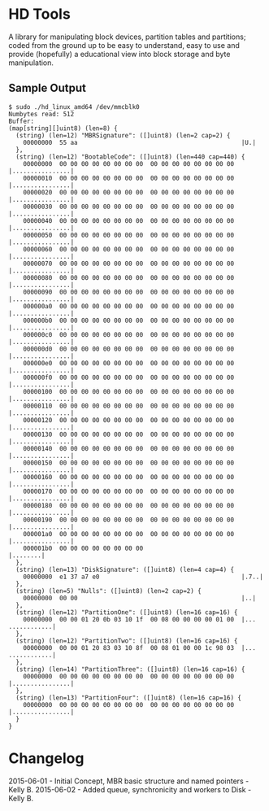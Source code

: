 # HD Tools

A library for manipulating block devices, partition tables and partitions; coded from the ground up to be easy to understand, easy to use and provide (hopefully) a educational view into block storage and byte manipulation.

## Sample Output

    $ sudo ./hd_linux_amd64 /dev/mmcblk0
    Numbytes read: 512
    Buffer:
    (map[string][]uint8) (len=8) {
      (string) (len=12) "MBRSignature": ([]uint8) (len=2 cap=2) {
        00000000  55 aa                                             |U.|
      },
      (string) (len=12) "BootableCode": ([]uint8) (len=440 cap=440) {
        00000000  00 00 00 00 00 00 00 00  00 00 00 00 00 00 00 00  |................|
        00000010  00 00 00 00 00 00 00 00  00 00 00 00 00 00 00 00  |................|
        00000020  00 00 00 00 00 00 00 00  00 00 00 00 00 00 00 00  |................|
        00000030  00 00 00 00 00 00 00 00  00 00 00 00 00 00 00 00  |................|
        00000040  00 00 00 00 00 00 00 00  00 00 00 00 00 00 00 00  |................|
        00000050  00 00 00 00 00 00 00 00  00 00 00 00 00 00 00 00  |................|
        00000060  00 00 00 00 00 00 00 00  00 00 00 00 00 00 00 00  |................|
        00000070  00 00 00 00 00 00 00 00  00 00 00 00 00 00 00 00  |................|
        00000080  00 00 00 00 00 00 00 00  00 00 00 00 00 00 00 00  |................|
        00000090  00 00 00 00 00 00 00 00  00 00 00 00 00 00 00 00  |................|
        000000a0  00 00 00 00 00 00 00 00  00 00 00 00 00 00 00 00  |................|
        000000b0  00 00 00 00 00 00 00 00  00 00 00 00 00 00 00 00  |................|
        000000c0  00 00 00 00 00 00 00 00  00 00 00 00 00 00 00 00  |................|
        000000d0  00 00 00 00 00 00 00 00  00 00 00 00 00 00 00 00  |................|
        000000e0  00 00 00 00 00 00 00 00  00 00 00 00 00 00 00 00  |................|
        000000f0  00 00 00 00 00 00 00 00  00 00 00 00 00 00 00 00  |................|
        00000100  00 00 00 00 00 00 00 00  00 00 00 00 00 00 00 00  |................|
        00000110  00 00 00 00 00 00 00 00  00 00 00 00 00 00 00 00  |................|
        00000120  00 00 00 00 00 00 00 00  00 00 00 00 00 00 00 00  |................|
        00000130  00 00 00 00 00 00 00 00  00 00 00 00 00 00 00 00  |................|
        00000140  00 00 00 00 00 00 00 00  00 00 00 00 00 00 00 00  |................|
        00000150  00 00 00 00 00 00 00 00  00 00 00 00 00 00 00 00  |................|
        00000160  00 00 00 00 00 00 00 00  00 00 00 00 00 00 00 00  |................|
        00000170  00 00 00 00 00 00 00 00  00 00 00 00 00 00 00 00  |................|
        00000180  00 00 00 00 00 00 00 00  00 00 00 00 00 00 00 00  |................|
        00000190  00 00 00 00 00 00 00 00  00 00 00 00 00 00 00 00  |................|
        000001a0  00 00 00 00 00 00 00 00  00 00 00 00 00 00 00 00  |................|
        000001b0  00 00 00 00 00 00 00 00                           |........|
      },
      (string) (len=13) "DiskSignature": ([]uint8) (len=4 cap=4) {
        00000000  e1 37 a7 e0                                       |.7..|
      },
      (string) (len=5) "Nulls": ([]uint8) (len=2 cap=2) {
        00000000  00 00                                             |..|
      },
      (string) (len=12) "PartitionOne": ([]uint8) (len=16 cap=16) {
        00000000  00 00 01 20 0b 03 10 1f  00 08 00 00 00 00 01 00  |... ............|
      },
      (string) (len=12) "PartitionTwo": ([]uint8) (len=16 cap=16) {
        00000000  00 00 01 20 83 03 10 8f  00 08 01 00 00 1c 98 03  |... ............|
      },
      (string) (len=14) "PartitionThree": ([]uint8) (len=16 cap=16) {
        00000000  00 00 00 00 00 00 00 00  00 00 00 00 00 00 00 00  |................|
      },
      (string) (len=13) "PartitionFour": ([]uint8) (len=16 cap=16) {
        00000000  00 00 00 00 00 00 00 00  00 00 00 00 00 00 00 00  |................|
      }
    }

# Changelog

2015-06-01 - Initial Concept, MBR basic structure and named pointers - Kelly B.
2015-06-02 - Added queue, synchronicity and workers to Disk - Kelly B.
